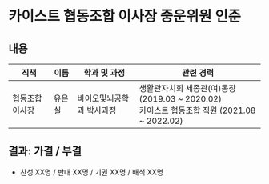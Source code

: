 카이스트 협동조합 이사장 중운위원 인준
===

## 내용

| 직책 | 이름 | 학과 및 과정 | 관련 경력 | 
|---|---|---|---|
| 협동조합 이사장 | 유은실 |바이오및뇌공학과 박사과정 | 생활관자치회 세종관(여)동장 (2019.03 ~ 2020.02)<br>카이스트 협동조합 직원 (2021.08 ~ 2022.02)| 

## 결과: 가결 / 부결
- 찬성 XX명 / 반대 XX명 / 기권 XX명 / 배석 XX명